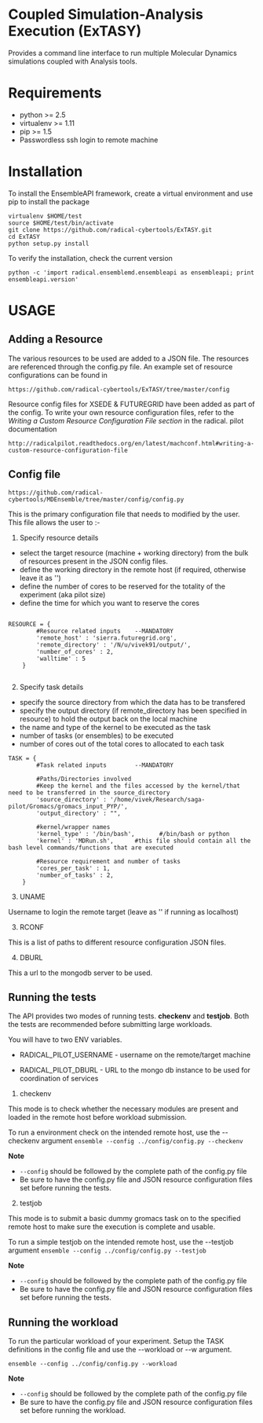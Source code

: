 Coupled Simulation-Analysis Execution (ExTASY)
============

Provides a command line interface to run multiple Molecular Dynamics simulations coupled with Analysis tools.


Requirements
============

* python >= 2.5
* virtualenv >= 1.11
* pip >= 1.5
* Passwordless ssh login to remote machine


Installation
=============

To install the EnsembleAPI framework, create a virtual environment and use pip to install the package

```
virtualenv $HOME/test
source $HOME/test/bin/activate
git clone https://github.com/radical-cybertools/ExTASY.git
cd ExTASY
python setup.py install
```

To verify the installation, check the current version

```
python -c 'import radical.ensemblemd.ensembleapi as ensembleapi; print ensembleapi.version'
```

USAGE
======


Adding a Resource
-------------------

The various resources to be used are added to a JSON file. The resources are referenced through the config.py file. An example set of resource
 configurations can be found in

 ```
 https://github.com/radical-cybertools/ExTASY/tree/master/config
 ```

Resource config files for XSEDE & FUTUREGRID have been added as part of the config. To write your own resource configuration files, refer
 to the *Writing a Custom Resource Configuration File section* in the radical. pilot documentation

 ```
 http://radicalpilot.readthedocs.org/en/latest/machconf.html#writing-a-custom-resource-configuration-file
 ```


Config file
-------------

```
https://github.com/radical-cybertools/MDEnsemble/tree/master/config/config.py
```


This is the primary configuration file that needs to modified by the user. This file allows the user to :-

1) Specify resource details

* select the target resource (machine + working directory) from the bulk of resources present in the JSON config files.
* define the working directory in the remote host (if required, otherwise leave it as '')
* define the number of cores to be reserved for the totality of the experiment (aka pilot size)
* define the time for which you want to reserve the cores


```

RESOURCE = {
        #Resource related inputs	--MANDATORY
        'remote_host' : 'sierra.futuregrid.org',
        'remote_directory' : '/N/u/vivek91/output/',
        'number_of_cores' : 2,
        'walltime' : 5
    }


```

2) Specify task details

* specify the source directory from which the data has to be transfered
* specify the output directory (if remote_directory has been specified in resource) to hold the output back on the local machine
* the name and type of the kernel to be executed as the task
* number of tasks (or ensembles) to be executed
* number of cores out of the total cores to allocated to each task


```
TASK = {
        #Task related inputs		--MANDATORY

        #Paths/Directories involved
        #Keep the kernel and the files accessed by the kernel/that need to be transferred in the source_directory
        'source_directory' : '/home/vivek/Research/saga-pilot/Gromacs/gromacs_input_PYP/',
        'output_directory' : "",

        #kernel/wrapper names
        'kernel_type' : '/bin/bash',       #/bin/bash or python
        'kernel' : 'MDRun.sh',      #this file should contain all the bash level commands/functions that are executed

        #Resource requirement and number of tasks
        'cores_per_task' : 1,
        'number_of_tasks' : 2,
    }
```

3) UNAME

Username to login the remote target (leave as '' if running as localhost)

3) RCONF

This is a list of paths to different resource configuration JSON files.


4) DBURL

This a url to the mongodb server to be used.


Running the tests
------------------

The API provides two modes of running tests. **checkenv** and **testjob**. Both the tests are recommended before submitting large workloads.

You will have to two ENV variables.

* RADICAL_PILOT_USERNAME  - username on the remote/target machine

* RADICAL_PILOT_DBURL     - URL to the mongo db instance to be used for coordination of services


1) checkenv

This mode is to check whether the necessary modules are present and loaded in the remote host before workload submission.

To run a environment check on the intended remote host, use the --checkenv argument
```ensemble --config ../config/config.py --checkenv```

**Note**
* ```--config``` should be followed by the complete path of the config.py file
* Be sure to have the config.py file and JSON resource configuration files set before running the tests.


2) testjob

This mode is to submit a basic dummy gromacs task on to the specified remote host to make sure the execution is complete and usable.

To run a simple testjob on the intended remote host, use the --testjob argument
```ensemble --config ../config/config.py --testjob```

**Note**
* ```--config``` should be followed by the complete path of the config.py file
* Be sure to have the config.py file and JSON resource configuration files set before running the tests.



Running the workload
--------------------

To run the particular workload of your experiment. Setup the TASK definitions in the config file and use the --workload or --w argument.

```ensemble --config ../config/config.py --workload```

**Note**
* ```--config``` should be followed by the complete path of the config.py file
* Be sure to have the config.py file and JSON resource configuration files set before running the workload.
